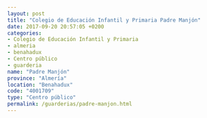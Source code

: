 ```yaml
---
layout: post
title: "Colegio de Educación Infantil y Primaria Padre Manjón"
date: 2017-09-20 20:57:05 +0200
categories:
- Colegio de Educación Infantil y Primaria
- almeria
- benahadux
- Centro público
- guarderia
name: "Padre Manjón"
province: "Almería"
location: "Benahadux"
code: "4001709"
type: "Centro público"
permalink: /guarderias/padre-manjon.html
---
```


